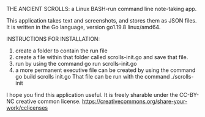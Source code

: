 THE ANCIENT SCROLLS: a Linux BASH-run command line note-taking app.

This application takes text and screenshots, and stores them as JSON files.
It is written in the Go language, version  go1.19.8 linux/amd64.

INSTRUCTIONS FOR INSTALLATION:

1) create a folder to contain the run file
2) create a file within that folder called scrolls-init.go and save that file.
3) run by using the command go run scrolls-init.go
4) a more permanent executive file can be created by using the command go build scrolls init.go
       That file can be run with the command ./scrolls-init

I hope you find this application useful. It is freely sharable under the CC-BY-NC creative common license.
    https://creativecommons.org/share-your-work/cclicenses
